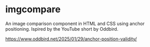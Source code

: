 # imgcompare

An image comparison component in HTML and CSS using anchor positioning. Ispired by the YouTube short by Oddbird.

https://www.oddbird.net/2025/01/29/anchor-position-validity/
